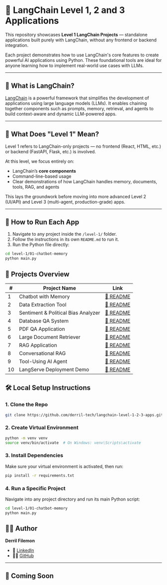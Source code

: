 
# 🚀 LangChain Level 1, 2 and 3 Applications

This repository showcases **Level 1 LangChain Projects** — standalone applications built purely with LangChain, without any frontend or backend integration.

Each project demonstrates how to use LangChain's core features to create powerful AI applications using Python. These foundational tools are ideal for anyone learning how to implement real-world use cases with LLMs.

---

## 🧠 What is LangChain?

[LangChain](https://www.langchain.com/) is a powerful framework that simplifies the development of applications using large language models (LLMs). It enables chaining together components such as prompts, memory, retrieval, and agents to build context-aware and dynamic LLM-powered apps.

---

## 🔰 What Does "Level 1" Mean?

Level 1 refers to LangChain-only projects — no frontend (React, HTML, etc.) or backend (FastAPI, Flask, etc.) is involved.

At this level, we focus entirely on:
- LangChain’s **core components**
- Command-line-based usage
- Clear demonstrations of how LangChain handles memory, documents, tools, RAG, and agents

This lays the groundwork before moving into more advanced Level 2 (UI/API) and Level 3 (multi-agent, production-grade) apps.

---

## 🧪 How to Run Each App

1. Navigate to any project inside the `/level-1/` folder.
2. Follow the instructions in its own `README.md` to run it.
3. Run the Python file directly:

```bash
cd level-1/01-chatbot-memory
python main.py
```  

## 📁 Projects Overview

| #  | Project Name                         | Link                                               |
|----|--------------------------------------|----------------------------------------------------|
| 1  | Chatbot with Memory                  | [📄 README](level-1/01-chatbot-memory/README.md)         |
| 2  | Data Extraction Tool                 | [📄 README](level-1/02-data-extraction/README.md)         |
| 3  | Sentiment & Political Bias Analyzer | [📄 README](level-1/03-sentiment-bias-analyzer/README.md) |
| 4  | Database QA System                  | [📄 README](level-1/04-database-qa/README.md)             |
| 5  | PDF QA Application                  | [📄 README](level-1/05-pdf-qa/README.md)                  |
| 6  | Large Document Retriever            | [📄 README](level-1/06-document-retriever/README.md)      |
| 7  | RAG Application                     | [📄 README](level-1/07-rag-basic/README.md)               |
| 8  | Conversational RAG                  | [📄 README](level-1/08-rag-conversational/README.md)      |
| 9  | Tool-Using AI Agent                 | [📄 README](level-1/09-tool-using-agent/README.md)        |
| 10 | LangServe Deployment Demo           | [📄 README](level-1/10-langserve-deployment/README.md)    |


## 🛠️ Local Setup Instructions

### 1. Clone the Repo

```bash
git clone https://github.com/derril-tech/langchain-level-1-2-3-apps.git

```
### 2. Create Virtual Environment

```bash
python -m venv venv
source venv/bin/activate  # On Windows: venv\Scripts\activate
```

### 3. Install Dependencies

Make sure your virtual environment is activated, then run:

```bash
pip install -r requirements.txt
```

### 4. Run a Specific Project

Navigate into any project directory and run its main Python script:

```bash
cd level-1/01-chatbot-memory
python main.py
```
## 🙋‍♂️ Author

**Derril Filemon**

- 🔗 [LinkedIn](https://www.linkedin.com/in/derril-filemon-a31715319)
- 🧑‍💻 [GitHub](https://github.com/derril-tech)

---

## 📌 Coming Soon



